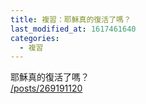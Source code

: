 ```yaml
---
title: 複習：耶穌真的復活了嗎？
last_modified_at: 1617461640
categories:
  - 複習
---
```


<p>耶穌真的復活了嗎？<br>
<a href="/posts/269191120" target="_blank">/posts/269191120</a></p>

<p>&nbsp;</p>

